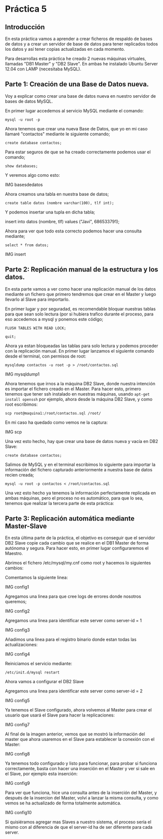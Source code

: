 Práctica 5
======

Introducción
--------------

En esta práctica vamos a aprender a crear ficheros de respaldo de bases de datos y a crear un servidor de base de datos para tener replicados todos los datos y así tener copias actualizadas en cada momento.

Para desarrollas esta práctica he creado 2 nuevas máquinas virtuales, llamadas "DB1 Master" y "DB2 Slave". En ambas he instalado Ubuntu Server 12.04 con LAMP (necesitaba MySQL).   

Parte 1: Creación de una Base de Datos nueva.
-------------------------------------------------

Voy a explicar como crear una base de datos nueva en nuestro servidor de bases de datos MySQL.

En primer lugar accedemos al servicio MySQL mediante el comando:

`mysql -u root -p`  

Ahora tenemos que crear una nueva Base de Datos, que yo en mi caso llamaré "contactos" mediante le siguiente comando;

`create database contactos;  `

Para estar seguros de que se ha creado correctamente podemos usar el comando;

`show databases;`

Y veremos algo como esto:

IMG basesdedatos


Ahora creamos una tabla en nuestra base de datos;

`create table datos (nombre varchar(100), tlf int);`

Y podemos insertar una tupla en dicha tabla;

insert into datos (nombre, tlf) values ("Javi", 686533791);

Ahora para ver que todo esta correcto podemos hacer una consulta mediante;

`select * from datos;`

IMG insert


Parte 2: Replicación manual de la estructura y los datos.
-----------------------------------------------------------

En esta parte vamos a ver como hacer una replicación manual de los datos mediante un fichero que primero tendremos que crear en el Master y luego llevarlo al Slave para importarlo.

En primer lugar y por seguradad, es recomendable bloquar nuestras tablas para que sean solo lectura (por si hubiera trafico durante el proceso, para eso accedemos a mysql y ponemos este código;

`FLUSH TABLES WITH READ LOCK;`

`quit;`

Ahora ya estan bloqueadas las tablas para solo lectura y podemos proceder con la replicación manual.   En primer lugar lanzamos el siguiente comando desde el terminal, con permisos de root:

`mysqldump contactos -u root -p > /root/contactos.sql`

IMG mysqldump1

Ahora tenemos que irnos a la máquina DB2 Slave, donde nuestra intención es importar el fichero creado en el Master. Para hacer esto, primero tenemos que tener ssh instalado en nuestras máquinas, usando `apt-get install openssh` por ejemplo, ahora desde la máquina DB2 Slave, y como root escribimos: 

` scp root@maquina1:/root/contactos.sql /root/   `  

En mi caso ha quedado como vemos ne la captura:

IMG scp

Una vez esto hecho, hay que crear una base de datos nueva y vacía en DB2 Slave:

`create database contactos;`

Salimos de MySQL y en el terminal escribimos lo siguiente para importar la información del fichero capturado anteriormente a nuestra base de datos recien creada;

`mysql -u root -p contactos < /root/contactos.sql`  

Una vez esto hecho ya tenemos la información perfectamente replicada en ambas máquinas, pero el proceso no es automático, para que lo sea, tenemos que realizar la tercera parte de esta práctica:   


Parte 3: Replicación automática mediante Master-Slave
-----------------------------------------------------------

En esta última parte de la práctica, el objetivo es conseguir que el servidor DB2 Slave copie cada cambio que se realice en el DB1 Master de forma autónoma y segura. Para hacer esto, en primer lugar configuraremos el Maestro.  

Abrimos el fichero /etc/mysql/my.cnf como root y hacemos lo siguientes cambios:

Comentamos la siguiente linea:

IMG config1

Agregamos una linea para que cree logs de errores donde nosotros queremos;

IMG config2

Agregamos una linea para identificar este server como server-id = 1

IMG config3

Añadimos una linea para el registro binario donde estan todas las actualizaciones:

IMG config4

Reiniciamos el servicio mediante:

`/etc/init.d/mysql restart`

Ahora vamos a configurar el DB2 Slave
 
Agregamos una linea para identificar este server como server-id = 2

IMG config5

Ya tenemos el Slave configurado, ahora volvemos al Master para crear el usuario que usará el Slave para hacer la replicaciones:

IMG config7

Al final de la imagen anterior, vemos que se mostró la información del master que ahora usaremos en el Slave para establecer la conexión con el Master:

IMG config8

Ya tenemos todo configurado y listo para funcionar, para probar si funciona correctamente, basta con hacer una inserción en el Master y ver si sale en el Slave, por ejemplo esta inserción:

IMG config9

Para ver que funciona, hice una consulta antes de la inserción del Master, y después de la insercion del Master, volví a lanzar la misma consulta, y como vemos se ha actualizado de forma totalmente automática.

IMG config10

Si quisiéramos agregar mas Slaves a nuestro sistema, el proceso sería el mismo con al diferencia de que el server-id ha de ser diferente para cada server.




 
   


























